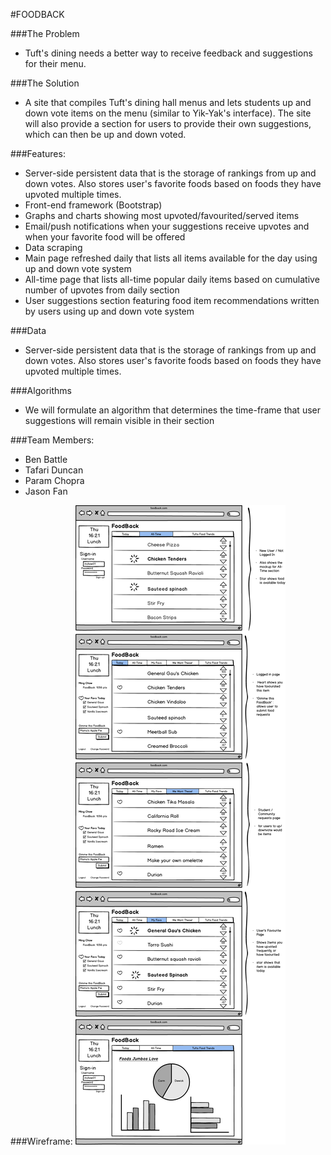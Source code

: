 #FOODBACK

###The Problem
* Tuft's dining needs a better way to receive feedback and suggestions for their menu.

###The Solution
* A site that compiles Tuft's dining hall menus and lets students up and down vote items on the menu (similar to Yik-Yak's interface). The site will also provide a section for users to provide their own suggestions, which can then be up and down voted.  

###Features:
* Server-side persistent data that is the storage of rankings from up and down votes.  Also stores user's favorite foods based on foods they have 			upvoted multiple times.
* Front-end framework (Bootstrap)
* Graphs and charts showing most upvoted/favourited/served items
* Email/push notifications when your suggestions receive upvotes and when your favorite food will be offered
* Data scraping
* Main page refreshed daily that lists all items available for the day using up and down vote system
* All-time page that lists all-time popular daily items based on cumulative number of upvotes from daily section
* User suggestions section featuring food item recommendations written by users using up and down vote system

###Data
* Server-side persistent data that is the storage of rankings from up and down votes.  Also stores user's favorite foods based on foods they have 			upvoted multiple times.

###Algorithms
* We will formulate an algorithm that determines the time-frame that user suggestions will remain visible in their section

###Team Members:

* Ben Battle
* Tafari Duncan
* Param Chopra
* Jason Fan


###Wireframe:
![Wireframe mockup](FB_wireframe.png)

